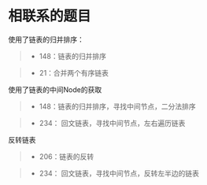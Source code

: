 # 相联系的题目    

使用了链表的归并排序：

> - 148：链表的归并排序

> - 21：合并两个有序链表

使用了链表的中间Node的获取

> - 148：链表的归并排序，寻找中间节点，二分法排序

> -  234： 回文链表，寻找中间节点，左右遍历链表

反转链表

> - 206：链表的反转

> - 234： 回文链表，寻找中间节点，反转左半边的链表